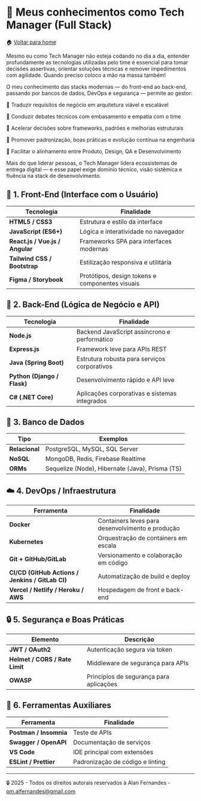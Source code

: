 
# 🎯 Meus conhecimentos como Tech Manager (Full Stack)
:house: [Voltar para home](https://github.com/af-tech-manager/home)

Mesmo eu como Tech Manager não esteja codando no dia a dia, entender profundamente as tecnologias utilizadas pelo time é essencial para tomar decisões assertivas, orientar soluções técnicas e remover impedimentos com agilidade. Quando preciso coloco a mão na massa também!

O meu conhecimento das stacks modernas — do front-end ao back-end, passando por bancos de dados, DevOps e segurança — permite ao gestor:

📌 Traduzir requisitos de negócio em arquitetura viável e escalável

🤝 Conduzir debates técnicos com embasamento e empatia com o time

🚀 Acelerar decisões sobre frameworks, padrões e melhorias estruturais

🧭 Promover padronização, boas práticas e evolução contínua na engenharia

🔄 Facilitar o alinhamento entre Produto, Design, QA e Desenvolvimento

Mais do que liderar pessoas, o Tech Manager lidera ecossistemas de entrega digital — e esse papel exige domínio técnico, visão sistêmica e fluência na stack de desenvolvimento.


## 🧱 1. Front-End (Interface com o Usuário)
| Tecnologia                      | Finalidade                                      |
| ------------------------------- | ----------------------------------------------- |
| **HTML5 / CSS3**                | Estrutura e estilo da interface                 |
| **JavaScript (ES6+)**           | Lógica e interatividade no navegador            |
| **React.js / Vue.js / Angular** | Frameworks SPA para interfaces modernas         |
| **Tailwind CSS / Bootstrap**    | Estilização responsiva e utilitária             |
| **Figma / Storybook**           | Protótipos, design tokens e componentes visuais |


## 🔁 2. Back-End (Lógica de Negócio e API)
| Tecnologia                  | Finalidade                                    |
| --------------------------- | --------------------------------------------- |
| **Node.js**                 | Backend JavaScript assíncrono e performático  |
| **Express.js**              | Framework leve para APIs REST                 |
| **Java (Spring Boot)**      | Estrutura robusta para serviços corporativos  |
| **Python (Django / Flask)** | Desenvolvimento rápido e API leve             |
| **C# (.NET Core)**          | Aplicações corporativas e sistemas integrados |


## 💾 3. Banco de Dados
| Tipo           | Exemplos                                        |
| -------------- | ----------------------------------------------- |
| **Relacional** | PostgreSQL, MySQL, SQL Server                   |
| **NoSQL**      | MongoDB, Redis, Firebase Realtime               |
| **ORMs**       | Sequelize (Node), Hibernate (Java), Prisma (TS) |


## ☁️ 4. DevOps / Infraestrutura
| Ferramenta                                       | Finalidade                                       |
| ------------------------------------------------ | ------------------------------------------------ |
| **Docker**                                       | Containers leves para desenvolvimento e produção |
| **Kubernetes**                                   | Orquestração de containers em escala             |
| **Git + GitHub/GitLab**                          | Versionamento e colaboração em código            |
| **CI/CD (GitHub Actions / Jenkins / GitLab CI)** | Automatização de build e deploy                  |
| **Vercel / Netlify / Heroku / AWS**              | Hospedagem de front e back-end                   |


## 🔒 5. Segurança e Boas Práticas
| Elemento                       | Descrição                               |
| ------------------------------ | --------------------------------------- |
| **JWT / OAuth2**               | Autenticação segura via token           |
| **Helmet / CORS / Rate Limit** | Middleware de segurança para APIs       |
| **OWASP**                      | Princípios de segurança para aplicações |

## 🧰 6. Ferramentas Auxiliares
| Ferramenta             | Finalidade                       |
| ---------------------- | -------------------------------- |
| **Postman / Insomnia** | Teste de APIs                    |
| **Swagger / OpenAPI**  | Documentação de serviços         |
| **VS Code**            | IDE principal com extensões      |
| **ESLint / Prettier**  | Padronização de código e linting |


---
:lock: 2025 - Todos os direitos autorais reservados à Alan Fernandes - pm.alfernandes@gmail.com
